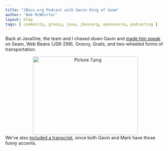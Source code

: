 ```yaml
---
title: "JBoss.org Podcast with Gavin King of Seam"
author: 'Bob McWhirter'
layout: blog
tags: [ community, groovy, java, jbossorg, opensource, podcasting ]
---
```

Back at JavaOne, the team and I chased down Gavin and <a title="Podcast with Gavin" href="http://labs.jboss.com/jbosslabs/transcripts/King_JavaOne2007.html">made him speak</a> on Seam, Web Beans (JSR-299), Groovy, Grails, and two-wheeled forms of transportation.
<div style="text-align: center">
  <a title="Podcast with Gavin" href="http://labs.jboss.com/jbosslabs/transcripts/King_JavaOne2007.html">
    <img width="331" height="247" alt="Picture 7.png" id="image313" src="/blog/assets/Picture%207.png"/>
  </a>
</div>
We've also <a title="Transcript of Podcast with Gavin" href="http://labs.jboss.com/jbosslabs/transcripts/King_JavaOne2007.html">included a transcript</a>, since both Gavin and Mark have those funny accents.
